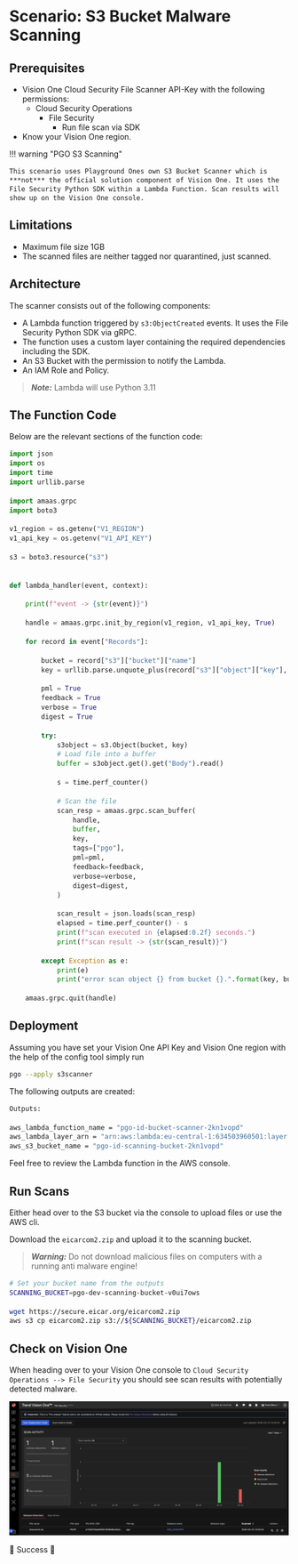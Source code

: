 # Scenario: S3 Bucket Malware Scanning

## Prerequisites

- Vision One Cloud Security File Scanner API-Key with the following permissions:
    - Cloud Security Operations
        - File Security
            - Run file scan via SDK
- Know your Vision One region.

!!! warning "PGO S3 Scanning"

    This scenario uses Playground Ones own S3 Bucket Scanner which is ***not*** the official solution component of Vision One. It uses the File Security Python SDK within a Lambda Function. Scan results will show up on the Vision One console.

## Limitations

- Maximum file size 1GB
- The scanned files are neither tagged nor quarantined, just scanned.

## Architecture

The scanner consists out of the following components:

- A Lambda function triggered by `s3:ObjectCreated` events. It uses the File Security Python SDK via gRPC.
- The function uses a custom layer containing the required dependencies including the SDK.
- An S3 Bucket with the permission to notify the Lambda.
- An IAM Role and Policy.

> ***Note:*** Lambda will use Python 3.11

## The Function Code

Below are the relevant sections of the function code:

```py
import json
import os
import time
import urllib.parse

import amaas.grpc
import boto3

v1_region = os.getenv("V1_REGION")
v1_api_key = os.getenv("V1_API_KEY")

s3 = boto3.resource("s3")


def lambda_handler(event, context):

    print(f"event -> {str(event)}")

    handle = amaas.grpc.init_by_region(v1_region, v1_api_key, True)

    for record in event["Records"]:

        bucket = record["s3"]["bucket"]["name"]
        key = urllib.parse.unquote_plus(record["s3"]["object"]["key"], encoding="utf-8")

        pml = True
        feedback = True
        verbose = True
        digest = True

        try:
            s3object = s3.Object(bucket, key)
            # Load file into a buffer
            buffer = s3object.get().get("Body").read()

            s = time.perf_counter()

            # Scan the file
            scan_resp = amaas.grpc.scan_buffer(
                handle,
                buffer,
                key,
                tags=["pgo"],
                pml=pml,
                feedback=feedback,
                verbose=verbose,
                digest=digest,
            )

            scan_result = json.loads(scan_resp)
            elapsed = time.perf_counter() - s
            print(f"scan executed in {elapsed:0.2f} seconds.")
            print(f"scan result -> {str(scan_result)}")

        except Exception as e:
            print(e)
            print("error scan object {} from bucket {}.".format(key, bucket))

    amaas.grpc.quit(handle)
```

## Deployment

Assuming you have set your Vision One API Key and Vision One region with the help of the config tool simply run

```sh
pgo --apply s3scanner
```

The following outputs are created:

```sh
Outputs:

aws_lambda_function_name = "pgo-id-bucket-scanner-2kn1vopd"
aws_lambda_layer_arn = "arn:aws:lambda:eu-central-1:634503960501:layer:pgo-id-filesecurity-layer-2kn1vopd:1"
aws_s3_bucket_name = "pgo-id-scanning-bucket-2kn1vopd"
```

Feel free to review the Lambda function in the AWS console.

## Run Scans

Either head over to the S3 bucket via the console to upload files or use the AWS cli.

Download the `eicarcom2.zip` and upload it to the scanning bucket.

> ***Warning:*** Do not download malicious files on computers with a running anti malware engine!

```sh
# Set your bucket name from the outputs
SCANNING_BUCKET=pgo-dev-scanning-bucket-v0ui7ows

wget https://secure.eicar.org/eicarcom2.zip
aws s3 cp eicarcom2.zip s3://${SCANNING_BUCKET}/eicarcom2.zip
```

## Check on Vision One

When heading over to your Vision One console to `Cloud Security Operations --> File Security` you should see scan results with potentially detected malware.

![alt text](images/s3scanner.png "Console")

🎉 Success 🎉
